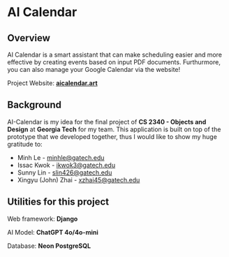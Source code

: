 # AI Calendar

## Overview

AI Calendar is a smart assistant that can make scheduling easier and more effective by creating events based on input PDF documents. Furthurmore, you can also manage your Google Calendar via the website!

Project Website: [**aicalendar.art**](https://www.aicalendar.art/)

## Background

AI-Calendar is my idea for the final project of **CS 2340 - Objects and Design** at **Georgia Tech** for my team. This application is built on top of the prototype that we developed together, thus I would like to show my huge gratitude to:

- Minh Le - minhle@gatech.edu
- Issac Kwok - ikwok3@gatech.edu
- Sunny Lin - slin426@gatech.edu
- Xingyu (John) Zhai - xzhai45@gatech.edu

## Utilities for this project

Web framework: **Django** 

AI Model: **ChatGPT 4o/4o-mini**

Database: **Neon PostgreSQL**
